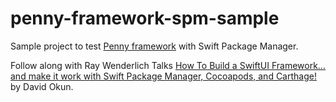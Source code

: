 # penny-framework-spm-sample

Sample project to test [Penny framework](https://github.com/clarknt/penny-framework) with Swift Package Manager.

Follow along with Ray Wenderlich Talks [How To Build a SwiftUI Framework… and make it work with Swift Package Manager, Cocoapods, and Carthage!](https://www.raywenderlich.com/10408670-rw-talks) by David Okun.
